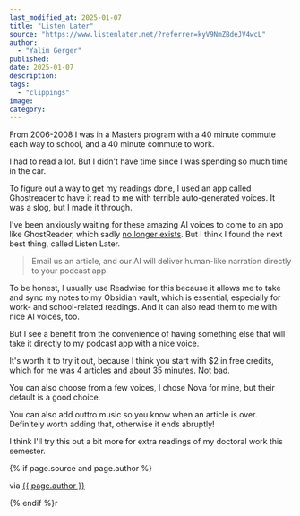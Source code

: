 ```yaml
---
last_modified_at: 2025-01-07
title: "Listen Later"
source: "https://www.listenlater.net/?referrer=kyV9NmZBdeJV4wcL"
author:
  - "Yalim Gerger"
published:
date: 2025-01-07
description:
tags:
  - "clippings"
image:
category:
---
```

From 2006-2008 I was in a Masters program with a 40 minute commute each way to school, and a 40 minute commute to work. 

I had to read a lot. But I didn't have time since I was spending so much time in the car. 

To figure out a way to get my readings done, I used an app called Ghostreader to have it read to me with terrible auto-generated voices. It was a slog, but I made it through. 

I've been anxiously waiting for these amazing AI voices to come to an app like GhostReader, which sadly [no longer exists](https://www.convenienceware.com/ghostreader). But I think I found the next best thing, called Listen Later.

> Email us an article, and our AI will deliver human-like narration directly to your podcast app.

To be honest, I usually use Readwise for this because it allows me to take and sync my notes to my Obsidian vault, which is essential, especially for work- and school-related readings. And it can also read them to me with nice AI voices, too. 

But I see a benefit from the convenience of having something else that will take it directly to my podcast app with a nice voice. 

It's worth it to try it out, because I think you start with $2 in free credits, which for me was 4 articles and about 35 minutes. Not bad. 

You can also choose from a few voices, I chose Nova for mine, but their default is a good choice. 

You can also add outtro music so you know when an article is over. Definitely worth adding that, otherwise it ends abruptly! 

I think I'll try this out a bit more for extra readings of my doctoral work this semester. 

{% if page.source and page.author %}
  <p>via <a href="{{ page.source }}">{{ page.author }}</a></p>
{% endif %}r